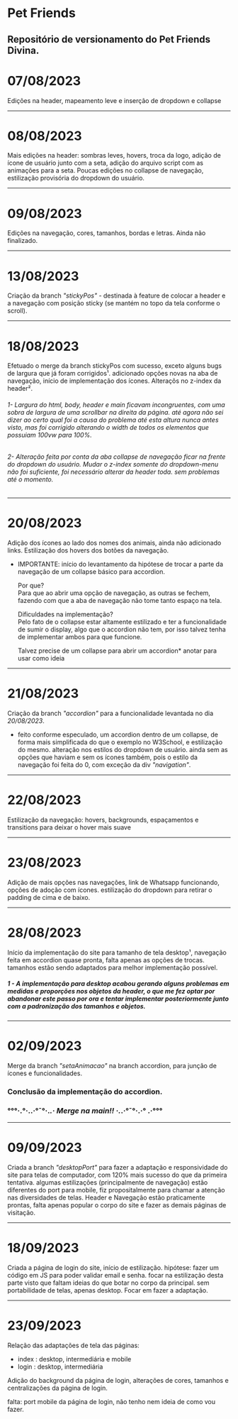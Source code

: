 # Pet Friends
Repositório de versionamento do Pet Friends Divina.
---
# 07/08/2023
Edições na header, mapeamento leve e inserção de dropdown e collapse

---
# 08/08/2023
Mais edições na header: sombras leves, hovers, troca da logo, adição de ícone de usuário junto com a seta, adição do arquivo script com as animações para a seta.
Poucas edições no collapse de navegação, estilização provisória do dropdown do usuário.

---
# 09/08/2023
Edições na navegação, cores, tamanhos, bordas e letras. Ainda não finalizado.

---
# 13/08/2023
Criação da branch *"stickyPos"* - destinada à feature de colocar a header e a navegação com posição sticky (se mantém no topo da tela conforme o scroll).

---
# 18/08/2023
Efetuado o merge da branch stickyPos com sucesso, exceto alguns bugs de largura que já foram corrigidos¹. adicionado opções novas na aba de navegação, início de implementação dos ícones. Alteraçõs no z-index da header². 

###### 1- Largura do html, body, header e main ficavam incongruentes, com uma sobra de largura de uma scrollbar na direita da página. até agora não sei dizer ao certo qual foi a causa do problema até esta altura nunca antes visto, mas foi corrigido alterando o width de todos os elementos que possuiam 100vw para 100%.

###### 2- Alteração feita por conta da aba collapse de navegação ficar na frente do dropdown do usuário. Mudar o z-index somente do dropdown-menu não foi suficiente, foi necessário alterar da header toda. sem problemas até o momento.

---
# 20/08/2023
Adição dos ícones ao lado dos nomes dos animais, ainda não adicionado links. Estilização dos hovers dos botões da navegação.

* IMPORTANTE: início do levantamento da hipótese de trocar a parte da navegação de um collapse básico para accordion. 

    Por que? <br>
    Para que ao abrir uma opção de navegação, as outras se fechem, fazendo com que a aba de navegação não tome tanto espaço na tela.

    Dificuldades na implementação? <br>
    Pelo fato de o collapse estar altamente estilizado e ter a funcionalidade de sumir o display, algo que o accordion não tem, por isso talvez tenha de implementar ambos para que funcione.

    Talvez precise de um collapse para abrir um accordion* anotar para usar como ideia

---
# 21/08/2023
Criação da branch *"accordion"* para a funcionalidade levantada no dia *20/08/2023*.
* feito conforme especulado, um accordion dentro de um collapse, de forma mais simplificada do que o exemplo no W3School, e estilização do mesmo. alteração nos estilos do dropdown de usuário. ainda sem as opções que haviam e sem os ícones também, pois o estilo da navegação foi feita do 0, com exceção da div *"navigation"*.

---
# 22/08/2023
Estilização da navegação:
hovers, backgrounds, espaçamentos e transitions para deixar o hover mais suave

---
# 23/08/2023
Adição de mais opções nas navegações, link de Whatsapp funcionando, opções de adoção com ícones. estilização do dropdown para retirar o padding de cima e de baixo.

---
# 28/08/2023
Início da implementação do site para tamanho de tela desktop¹, navegação feita em accordion quase pronta, falta apenas as opções de trocas. tamanhos estão sendo adaptados para melhor implementação possível.

##### 1 - A implementação para desktop acabou gerando alguns problemas em medidas e proporções nos objetos da header, o que me fez optar por abandonar este passo por ora e tentar implementar posteriormente junto com a padronização dos tamanhos e objetos.

---
# 02/09/2023
Merge da branch *"setaAnimacao"* na branch accordion, para junção de ícones e funcionalidades.

### Conclusão da implementação do accordion. 
### °°°·.°·..·°¯°·._.· Merge na main!! ·._.·°¯°·.·° .·°°°

---
# 09/09/2023
Criada a branch *"desktopPort"* para fazer a adaptação e responsividade do site para telas de computador, com 120% mais sucesso do que da primeira tentativa. algumas estilizações (principalmente de navegação) estão diferentes do port para mobile, fiz propositalmente para chamar a atenção nas diversidades de telas. Header e Navegação estão praticamente prontas, falta apenas popular o corpo do site e fazer as demais páginas de visitação.

---
# 18/09/2023
Criada a página de login do site, início de estilização. hipótese: fazer um código em JS para poder validar email e senha. focar na estilização desta parte visto que faltam ideias do que botar no corpo da principal. sem portabilidade de telas, apenas desktop. Focar em fazer a adaptação.

---
# 23/09/2023
Relação das adaptações de tela das páginas:
* index : desktop, intermediária e mobile
* login : desktop, intermediária

Adição do background da página de login, alterações de cores, tamanhos e centralizações da página de login.

falta: port mobile da página de login, não tenho nem ideia de como vou fazer.